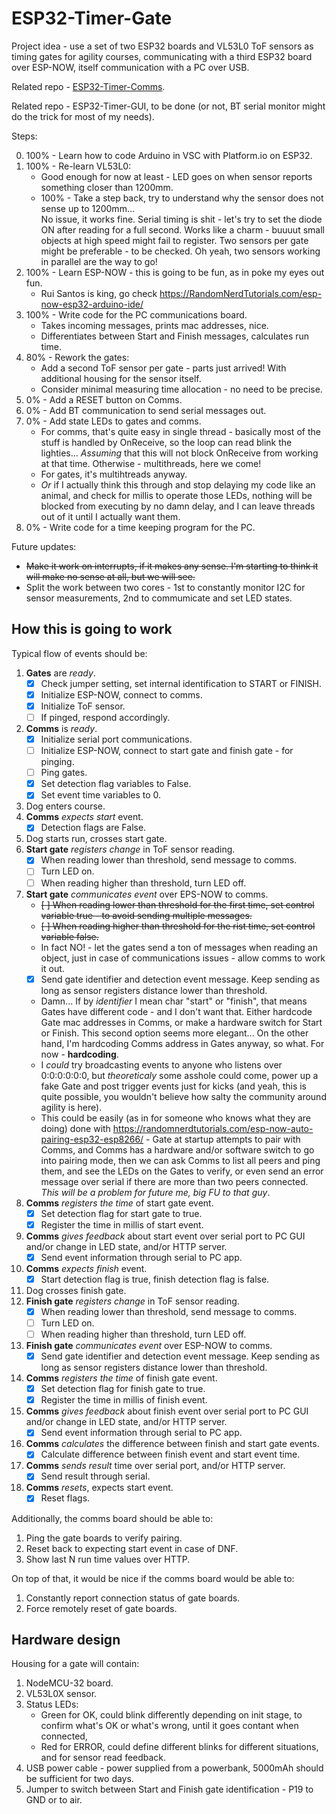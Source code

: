 # ESP32-Timer-Gate

Project idea - use a set of two ESP32 boards and VL53L0 ToF sensors as timing gates for agility courses, communicating with a third ESP32 board over ESP-NOW, itself communication with a PC over USB.

Related repo - [ESP32-Timer-Comms](https://github.com/pawel-0skill/ESP32-Timer-Comms).

Related repo - ESP32-Timer-GUI, to be done (or not, BT serial monitor might do the trick for most of my needs).

Steps:

0. 100% - Learn how to code Arduino in VSC with Platform.io on ESP32.
1. 100% - Re-learn VL53L0:
   - Good enough for now at least - LED goes on when sensor reports something closer than 1200mm.
   - 100% - Take a step back, try to understand why the sensor does not sense up to 1200mm...  
     No issue, it works fine. Serial timing is shit - let's try to set the diode ON after reading for a full second.
     Works like a charm - buuuut small objects at high speed might fail to register. Two sensors per gate might be preferable - to be checked.
     Oh yeah, two sensors working in parallel are the way to go!
2. 100% - Learn ESP-NOW - this is going to be fun, as in poke my eyes out fun.
   - Rui Santos is king, go check <https://RandomNerdTutorials.com/esp-now-esp32-arduino-ide/>
3. 100% - Write code for the PC communications board.
   - Takes incoming messages, prints mac addresses, nice.
   - Differentiates between Start and Finish messages, calculates run time.
4. 80% - Rework the gates:
   - Add a second ToF sensor per gate - parts just arrived! With additional housing for the sensor itself.
   - Consider minimal measuring time allocation - no need to be precise.
5. 0% - Add a RESET button on Comms.
6. 0% - Add BT communication to send serial messages out.
7. 0% - Add state LEDs to gates and comms.
   - For comms, that's quite easy in single thread - basically most of the stuff is handled by OnReceive, so the loop can read blink the lighties... _Assuming_ that this will not block OnReceive from working at that time. Otherwise - multithreads, here we come!
   - For gates, it's multihtreads anyway.
   - _Or_ if I actually think this through and stop delaying my code like an animal, and check for millis to operate those LEDs, nothing will be blocked from executing by no damn delay, and I can leave threads out of it until I actually want them.
8. 0% - Write code for a time keeping program for the PC.

Future updates:

- ~~Make it work on interrupts, if it makes any sense. I'm starting to think it will make no sense at all, but we will see.~~
- Split the work between two cores - 1st to constantly monitor I2C for sensor measurements, 2nd to commumicate and set LED states.

## How this is going to work

Typical flow of events should be:

1. __Gates__ are _ready_.
   - [X] Check jumper setting, set internal identification to START or FINISH.
   - [X] Initialize ESP-NOW, connect to comms.
   - [X] Initialize ToF sensor.
   - [ ] If pinged, respond accordingly.
2. __Comms__ is _ready_.
   - [X] Initialize serial port communications.
   - [ ] Initialize ESP-NOW, connect to start gate and finish gate - for pinging.
   - [ ] Ping gates.
   - [X] Set detection flag variables to False.
   - [X] Set event time variables to 0.
3. Dog enters course.
4. __Comms__ _expects start_ event.
   - [X] Detection flags are False.
5. Dog starts run, crosses start gate.
6. __Start gate__ _registers change_ in ToF sensor reading.
   - [X] When reading lower than threshold, send message to comms.
   - [ ] Turn LED on.
   - [ ] When reading higher than threshold, turn LED off.
7. __Start gate__ _communicates event_ over EPS-NOW to comms.
   - ~~[ ] When reading lower than threshold for the first time, set control variable true - to avoid sending multiple messages.~~
   - ~~[ ] When reading higher than threshold for the rist time, set control variable false.~~
   - In fact NO! - let the gates send a ton of messages when reading an object, just in case of communications issues - allow comms to work it out.
   - [X] Send gate identifier and detection event message. Keep sending as long as sensor registers distance lower than threshold.
   - Damn... If by _identifier_ I mean char "start" or "finish", that means Gates have different code - and I don't want that. Either hardcode Gate mac addresses in Comms, or make a hardware switch for Start or Finish. This second option seems more elegant... On the other hand, I'm hardcoding Comms address in Gates anyway, so what. For now - __hardcoding__.
   - I _could_ try broadcasting events to anyone who listens over 0:0:0:0:0:0, but _theoreticaly_ some asshole could come, power up a fake Gate and post trigger events just for kicks (and yeah, this is quite possible, you wouldn't believe how salty the community around agility is here).
   - This could be easily (as in for someone who knows what they are doing) done with <https://randomnerdtutorials.com/esp-now-auto-pairing-esp32-esp8266/> - Gate at startup attempts to pair with Comms, and Comms has a hardware and/or software switch to go into pairing mode, then we can ask Comms to list all peers and ping them, and see the LEDs on the Gates to verify, or even send an error message over serial if there are more than two peers connected. _This will be a problem for future me, big FU to that guy_.
8. __Comms__ _registers the time_ of start gate event.
   - [X] Set detection flag for start gate to true.
   - [X] Register the time in millis of start event.
9. __Comms__ _gives feedback_ about start event over serial port to PC GUI and/or change in LED state, and/or HTTP server.
   - [X] Send event information through serial to PC app.
10. __Comms__ _expects finish_ event.
    - [X] Start detection flag is true, finish detection flag is false.
11. Dog crosses finish gate.
12. __Finish gate__ _registers change_ in ToF sensor reading.
    - [X] When reading lower than threshold, send message to comms.
    - [ ] Turn LED on.
    - [ ] When reading higher than threshold, turn LED off.
13. __Finish gate__ _communicates event_ over ESP-NOW to comms.
    - [X] Send gate identifier and detection event message. Keep sending as long as sensor registers distance lower than threshold.
14. __Comms__ _registers the time_ of finish gate event.
    - [X] Set detection flag for finish gate to true.
    - [X] Register the time in millis of finish event.
15. __Comms__ _gives feedback_ about finish event over serial port to PC GUI and/or change in LED state, and/or HTTP server.
    - [X] Send event information through serial to PC app.
16. __Comms__ _calculates_ the difference between finish and start gate events.
    - [X] Calculate difference between finish event and start event time.
17. __Comms__ _sends result_ time over serial port, and/or HTTP server.
    - [X] Send result through serial.
18. __Comms__ _resets_, expects start event.
    - [X] Reset flags.

Additionally, the comms board should be able to:

1. Ping the gate boards to verify pairing.
2. Reset back to expecting start event in case of DNF.
3. Show last N run time values over HTTP.

On top of that, it would be nice if the comms board would be able to:

1. Constantly report connection status of gate boards.
2. Force remotely reset of gate boards.

## Hardware design

Housing for a gate will contain:

1. NodeMCU-32 board.
2. VL53L0X sensor.
3. Status LEDs:
   - Green for OK, could blink differently depending on init stage, to confirm what's OK or what's wrong, until it goes contant when connected,
   - Red for ERROR, could define different blinks for different situations, and for sensor read feedback.
4. USB power cable - power supplied from a powerbank, 5000mAh should be sufficient for two days.
5. Jumper to switch between Start and Finish gate identification - P19 to GND or to air.
